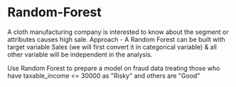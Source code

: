 # Random-Forest
A cloth manufacturing company is interested to know about the segment or attributes causes high sale. 
Approach - A Random Forest can be built with target variable Sales (we will first convert it in categorical variable) & all other variable will be independent in the analysis.  


Use Random Forest to prepare a model on fraud data 
treating those who have taxable_income <= 30000 as "Risky" and others are "Good"
